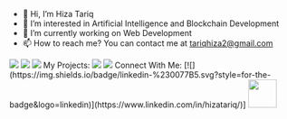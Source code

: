 - 👋 Hi, I’m Hiza Tariq
- 👀 I’m interested in Artificial Intelligence and Blockchain Development
- 🌱 I’m currently working on Web Development
- 📫 How to reach me?
You can contact me at tariqhiza2@gmail.com
<img src="https://github-readme-stats.vercel.app/api?username=HizaTariq&show_icons=true&theme=dark"/>
<img src="https://github-readme-stats.vercel.app/api/top-langs?username=HizaTariq&layout=compact"/>
<img src="https://github-readme-streak-stats.herokuapp.com/?user=HizaTariq"/>
My Projects:
<img src="https://github-readme-stats.vercel.app/api/pin/?username=HizaTariq&repo=COVID-Screening"/>
<img src="https://github-readme-stats.vercel.app/api/pin/?username=HizaTariq&repo=Mobile-Computing"/>
Connect With Me:
[![](https://img.shields.io/badge/linkedin-%230077B5.svg?style=for-the-badge&logo=linkedin)](https://www.linkedin.com/in/hizatariq/)]
<a href="https://medium.com/@zluvsand">
    <img height="50" src="https://cdn4.iconfinder.com/data/icons/social-media-rounded-corners/512/Medium_rounded_cr-306.png"/>
</a>
<!---
HizaTariq/HizaTariq is a ✨ special ✨ repository because its `README.md` (this file) appears on your GitHub profile.
You can click the Preview link to take a look at your changes.
--->
